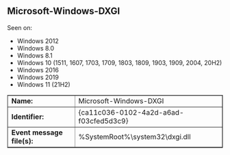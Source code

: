 ## Microsoft-Windows-DXGI

Seen on:
* Windows 2012
* Windows 8.0
* Windows 8.1
* Windows 10 (1511, 1607, 1703, 1709, 1803, 1809, 1903, 1909, 2004, 20H2)
* Windows 2016
* Windows 2019
* Windows 11 (21H2)

<table border="1" class="docutils">
  <tbody>
    <tr>
      <td><b>Name:</b></td>
      <td>Microsoft-Windows-DXGI</td>
    </tr>
    <tr>
      <td><b>Identifier:</b></td>
      <td>{ca11c036-0102-4a2d-a6ad-f03cfed5d3c9}</td>
    </tr>
    <tr>
      <td><b>Event message file(s):</b></td>
      <td>%SystemRoot%\system32\dxgi.dll</td>
    </tr>
  </tbody>
</table>

&nbsp;

